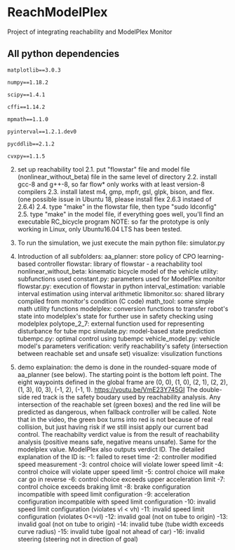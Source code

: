 # ReachModelPlex
Project of integrating reachability and ModelPlex Monitor

## All python dependencies

    matplotlib==3.0.3

    numpy==1.18.2

    scipy==1.4.1

    cffi==1.14.2

    mpmath==1.1.0

    pyinterval==1.2.1.dev0

    pycddlib==2.1.2

    cvxpy==1.1.5

2. set up reachability tool
    2.1. put "flowstar" file and model file (nonlinear_without_beta) file in the same level of directory
    2.2. install gcc-8 and g++-8, so far flow* only works with at least version-8 compilers
    2.3. install latest m4, gmp, mpfr, gsl, glpk, bison, and flex. (one possible issue in Ubuntu 18, please install flex 2.6.3 instaed of 2.6.4)
    2.4. type "make" in the flowstar file, then type "sudo ldconfig"
    2.5. type "make" in the model file, if everything goes well, you'll find an executable RC_bicycle program
    NOTE: so far the prototype is only working in Linux, only Ubuntu16.04 LTS has been tested.

3. To run the simulation, we just execute the main python file: simulator.py

4. Introduction of all subfolders:
    aa_planner: store policy of CPO learning-based controller
    flowstar: library of flowstar - a reachability tool
    nonlinear_without_beta: kinematic bicycle model of the vehicle
    utility: subfunctions used
            constant.py: parameters used for ModelPlex monitor
            flowstar.py: execution of flowstar in python
            interval_estimation: variable interval estimation using interval arithmetic
            libmonitor.so: shared library compiled from monitor's condition (C code)
            math_tool: some simple math utility functions
            modelplex: conversion functions to transfer robot's state into modelplex's state for further use in safety checking using modelplex
            polytope_2_7: external function used for representing disturbance for tube mpc
            simulate.py: model-based state prediction
            tubempc.py: optimal control using tubempc
            vehicle_model.py: vehicle model's parameters
            verification: verify reachability's safety (intersection between reachable set and unsafe set)
            visualize: visulization functions
            
5. demo explaination:
    the demo is done in the rounded-square mode of aa_planner (see below). The starting point is the bottom left point. The eight waypoints defined in the global     frame are (0, 0), (1, 0), (2, 1), (2, 2), (1, 3), (0, 3), (-1, 2), (-1, 1). https://youtu.be/VmE23Y745GI
    The double-side red track is the safety boudary used by reachability analysis. Any intersection of the reachable set (green boxes) and the red line will be       predicted as dangerous, when fallback controller will be called. Note that in the video, the green box turns into red is not because of real collision, but       just having risk if we still insist apply our current bad control. The reachabilty verdict value is from the result of reachability analysis (positive means       safe, negative means unsafe). Same for the modelplex value. ModelPlex also outputs verdict ID. The detailed explanation of the ID is:
    -1: failed to reset time
    -2: controller modified speed measurement
    -3: control choice will violate lower speed limit
    -4: control choice will violate upper speed limit
    -5: control choice will make car go in reverse
    -6: control choice exceeds upper acceleration limit
    -7: control choice exceeds braking limit
    -8: brake configuration incompatible with speed limit configuration
    -9: acceleration configuration incompatible with speed limit configuration
    -10: invalid speed limit configuration (violates vl < vh)
    -11: invalid speed limit configuration (violates 0<=vl)
    -12: invalid goal (not on tube to origin)
    -13: invalid goal (not on tube to origin)
    -14: invalid tube (tube width exceeds curve radius)
    -15: invalid tube (goal not ahead of car)
    -16: invalid steering (steering not in direction of goal)
    
